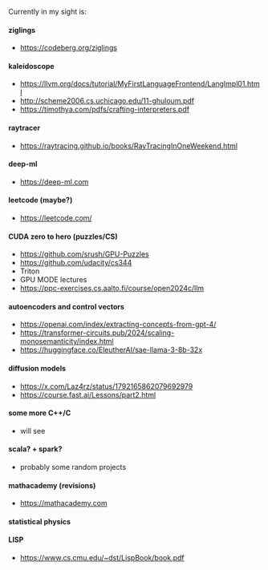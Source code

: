 Currently in my sight is:

#### ziglings                           
- https://codeberg.org/ziglings
#### kaleidoscope                       
- https://llvm.org/docs/tutorial/MyFirstLanguageFrontend/LangImpl01.html
- http://scheme2006.cs.uchicago.edu/11-ghuloum.pdf
- https://timothya.com/pdfs/crafting-interpreters.pdf
#### raytracer                          
- https://raytracing.github.io/books/RayTracingInOneWeekend.html
#### deep-ml                           
- https://deep-ml.com
#### leetcode (maybe?)                  
- https://leetcode.com/
#### CUDA zero to hero (puzzles/CS)     
- https://github.com/srush/GPU-Puzzles
- https://github.com/udacity/cs344
- Triton
- GPU MODE lectures
- https://ppc-exercises.cs.aalto.fi/course/open2024c/llm
#### autoencoders and control vectors   
- https://openai.com/index/extracting-concepts-from-gpt-4/
- https://transformer-circuits.pub/2024/scaling-monosemanticity/index.html
- https://huggingface.co/EleutherAI/sae-llama-3-8b-32x
#### diffusion models
- https://x.com/Laz4rz/status/1792165862079692979
- https://course.fast.ai/Lessons/part2.html
#### some more C++/C                    
- will see
#### scala? + spark?                    
- probably some random projects
#### mathacademy (revisions)
- https://mathacademy.com
#### statistical physics 

#### LISP
- https://www.cs.cmu.edu/~dst/LispBook/book.pdf

